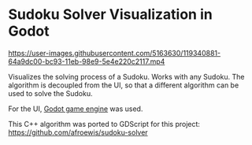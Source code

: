# Sudoku Solver Visualization in Godot

https://user-images.githubusercontent.com/5163630/119340881-64a9dc00-bc93-11eb-98e9-5e4e220c2117.mp4

Visualizes the solving process of a Sudoku. Works with any Sudoku. The algorithm is decoupled from the UI, so that a different algorithm can be used to solve the Sudoku. 

For the UI, [Godot game engine](https://godotengine.org/) was used.

This C++ algorithm was ported to GDScript for this project: https://github.com/afroewis/sudoku-solver
